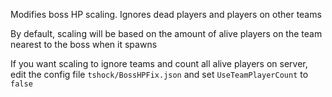 Modifies boss HP scaling. Ignores dead players and players on other teams 

By default, scaling will be based on the amount of alive players on the team nearest to the boss when it spawns

If you want scaling to ignore teams and count all alive players on server, edit the config file `tshock/BossHPFix.json` and set `UseTeamPlayerCount` to `false` 

